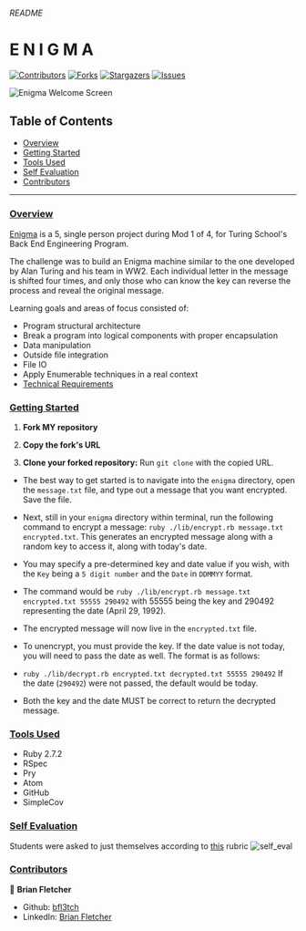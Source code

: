 ###### README
# E N I G M A

[![Contributors][contributors-shield]][contributors-url]
[![Forks][forks-shield]][forks-url]
[![Stargazers][stars-shield]][stars-url]
[![Issues][issues-shield]][issues-url]

![Enigma Welcome Screen](https://user-images.githubusercontent.com/74567704/122058751-ef28bb80-cdb9-11eb-8d42-7be2fc5db01a.png)

## Table of Contents

- [Overview](#overview)
- [Getting Started](#getting-started)
- [Tools Used](#tools-used)
- [Self Evaluation](#self-evaluation)
- [Contributors](#contributors)


------

### <ins>Overview</ins>

[Enigma](https://github.com/bfl3tch/enigma) is a 5, single person project during Mod 1 of 4, for Turing School's Back End Engineering Program.

The challenge was to build an Enigma machine similar to the one developed by Alan Turing and his team in WW2.  Each individual letter in the message is shifted four times, and only those who can know the key can reverse the process and reveal the original message.

Learning goals and areas of focus consisted of:

- Program structural architecture
- Break a program into logical components with proper encapsulation
- Data manipulation
- Outside file integration
- File IO
- Apply Enumerable techniques in a real context
- [Technical Requirements](https://backend.turing.edu/module1/projects/enigma/index)

### <ins>Getting Started</ins>

1. **Fork MY repository** 

2. **Copy the fork's URL**

2. **Clone your forked repository:** Run `git clone` with the copied URL.



- The best way to get started is to navigate into the `enigma` directory, open the `message.txt` file, and type out a message that you want encrypted.  Save the file.

- Next, still in your `enigma` directory within terminal, run the following command to encrypt a message:  `ruby ./lib/encrypt.rb message.txt encrypted.txt`.  This generates an encrypted message along with a random key to access it, along with today's date.  

- You may specify a pre-determined key and date value if you wish, with the `Key` being a `5 digit number` and the `Date` in `DDMMYY` format.  
- The command would be  `ruby ./lib/encrypt.rb message.txt encrypted.txt 55555 290492` with 55555 being the key and 290492 representing the date (April 29, 1992).

- The encrypted message will now live in the `encrypted.txt` file.

- To unencrypt, you must provide the key.  If the date value is not today, you will need to pass the date as well.  The format is as follows:
- `ruby ./lib/decrypt.rb encrypted.txt decrypted.txt 55555 290492` If the date (`290492`) were not passed, the default would be today.  

- Both the key and the date MUST be correct to return the decrypted message.

### <ins>Tools Used</ins>
- Ruby 2.7.2
- RSpec
- Pry
- Atom
- GitHub
- SimpleCov


### <ins>Self Evaluation</ins>

Students were asked to just themselves according to [this](https://backend.turing.edu/module1/projects/enigma/rubric) rubric
![self_eval](https://user-images.githubusercontent.com/74567704/122062483-7297dc00-cdbd-11eb-8305-2f6a707dacd7.png)

### <ins>Contributors</ins>

👤  **Brian Fletcher**
- Github: [bfl3tch](https://github.com/bfl3tch)
- LinkedIn: [Brian Fletcher](https://www.linkedin.com/in/bfl3tch)




<!-- MARKDOWN LINKS & IMAGES -->

[contributors-shield]: https://img.shields.io/github/contributors/bfl3tch/enigma.svg?style=flat-square
[contributors-url]: https://github.com/bfl3tch/enigma/graphs/contributors
[forks-shield]: https://img.shields.io/github/forks/bfl3tch/enigma.svg?style=flat-square
[forks-url]: https://github.com/bfl3tch/enigma/network/members
[stars-shield]: https://img.shields.io/github/stars/bfl3tch/enigma.svg?style=flat-square
[stars-url]: https://github.com/bfl3tch/enigma/stargazers
[issues-shield]: https://img.shields.io/github/issues/bfl3tch/enigma.svg?style=flat-square
[issues-url]: https://github.com/bfl3tch/enigma/issues
